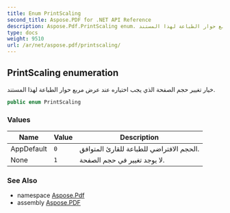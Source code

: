 ```yaml
---
title: Enum PrintScaling
second_title: Aspose.PDF for .NET API Reference
description: Aspose.Pdf.PrintScaling enum. خيار تغيير حجم الصفحة الذي يجب اختياره عند عرض مربع حوار الطباعة لهذا المستند
type: docs
weight: 9510
url: /ar/net/aspose.pdf/printscaling/
---
```

## PrintScaling enumeration

خيار تغيير حجم الصفحة الذي يجب اختياره عند عرض مربع حوار الطباعة لهذا المستند.

```csharp
public enum PrintScaling
```

### Values

| Name | Value | Description |
| --- | --- | --- |
| AppDefault | `0` | الحجم الافتراضي للطباعة للقارئ المتوافق. |
| None | `1` | لا يوجد تغيير في حجم الصفحة. |

### See Also

* namespace [Aspose.Pdf](../../aspose.pdf/)
* assembly [Aspose.PDF](../../)